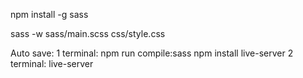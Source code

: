 npm install -g sass

sass -w sass/main.scss css/style.css

Auto save:
1 terminal: npm run compile:sass
npm install live-server
2 terminal: live-server
